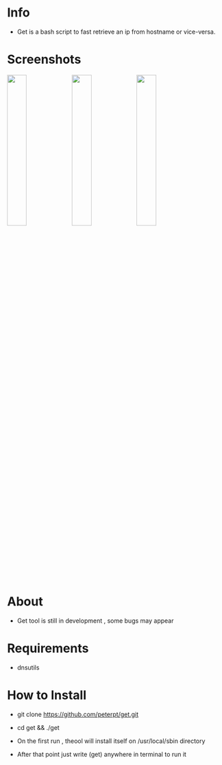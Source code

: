 # Info
- Get is a bash script to fast retrieve an ip from hostname or vice-versa.

# Screenshots
<img src="https://s1.postimg.org/1px7iwplwv/get.jpg" width="30%"></img><img src="https://s1.postimg.org/8tulqv6zfj/image.jpg" width="30%"></img><img src="https://s1.postimg.org/4pbrsx86f3/image.jpg" width="30%"></img>

# About
- Get tool is still in development , some bugs may appear

# Requirements
- dnsutils

# How to Install
- git clone https://github.com/peterpt/get.git 
- cd get && ./get

- On the first run , theool will install itself on /usr/local/sbin directory
- After that point just write (get) anywhere in terminal to run it
